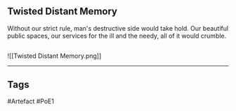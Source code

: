 ## Twisted Distant Memory
Without our strict rule, man's destructive side would take hold.
Our beautiful public spaces, our services for the ill and the needy, all of it would crumble.
##
![[Twisted Distant Memory.png]]

---
## Tags
#Artefact
#PoE1